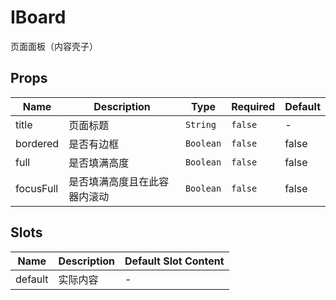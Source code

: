 # IBoard

页面面板（内容壳子）

## Props

<!-- @vuese:IBoard:props:start -->
|Name|Description|Type|Required|Default|
|---|---|---|---|---|
|title|页面标题|`String`|`false`|-|
|bordered|是否有边框|`Boolean`|`false`|false|
|full|是否填满高度|`Boolean`|`false`|false|
|focusFull|是否填满高度且在此容器内滚动|`Boolean`|`false`|false|

<!-- @vuese:IBoard:props:end -->


## Slots

<!-- @vuese:IBoard:slots:start -->
|Name|Description|Default Slot Content|
|---|---|---|
|default|实际内容|-|

<!-- @vuese:IBoard:slots:end -->


